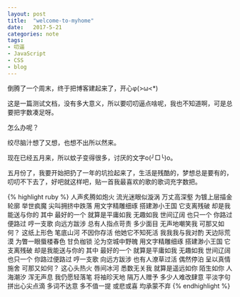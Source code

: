 ```yaml
---
layout: post
title:  "welcome-to-myhome"
date:   2017-5-21
categories: note
tags:
- 叨逼
- JavaScript
- CSS
- blog
---
```

倒腾了一个周末，终于把博客建起来了，开心φ(>ω<*) 

这是一篇测试文档，没有多大意义，所以要叨叨逼点啥呢，我也不知道啊，可是总要把字数凑足呀。

怎么办呢？

绞尽脑汁想了又想，也想不出所以然来。

现在已经五月来，所以蚊子变得很多，讨厌的文字o(╯□╰)o。

五月份了，我要开始把扔了一年的坑捡起来了，生活是残酷的，梦想总是要有的，叨叨不下去了，好吧就这样吧，贴一首我最喜欢的歌的歌词充字数把。

{% highlight ruby %}
人声炙腾如炮火
流光迷眼似漩涡
万丈高深壑
为镀上层描金轮廓 举世疯魔
尖叫拥挤中跌落
用文字精雕细琢
搭建渺小王国
它支离残破 却是我能送与你的
其中 最好的一个
就算是平庸如我 无趣如我
世间辽阔 也只一个
你路过便路过
哼一支歌 向远方跋涉
总有人指点苛责
多少面目 无声地嘲笑我
可那又如何？
这纸上形色 笔底山河 不因你存活
他她它不知死活
我我我与我对酌
天边际荒漠
为瞥一眼蜃楼春色 甘负枷锁
沦为空城中野魄
用文字精雕细琢
搭建渺小王国
它支离残破 却是我能送与你的
其中 最好的一个
就算是平庸如我 无趣如我
世间辽阔 也只一个
你路过便路过
哼一支歌 向远方跋涉
也有人潦草过活
偶然停泊 呈以真情施舍
可那又如何？
这心头热火 唇间冰河 悉数无关我
就算是遥远如你 陌生如你
人海潮汐 浑无声息
我仍愿轻落笔
将袖珍天地 隔万人赠予
多少人难改肆意
平淡字句 拼出心尖点滴
多词不达意 多不值一提
或悲或喜 均承蒙不弃
{% endhighlight %}


[jekyll-docs]: https://jekyllrb.com/docs/home
[jekyll-gh]:   https://github.com/jekyll/jekyll
[jekyll-talk]: https://talk.jekyllrb.com/
